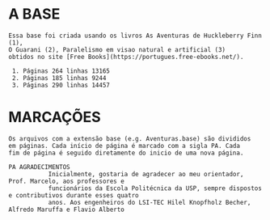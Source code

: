 # A BASE

	Essa base foi criada usando os livros As Aventuras de Huckleberry Finn (1),
	O Guarani (2), Paralelismo em visao natural e artificial (3)
	obtidos no site [Free Books](https://portugues.free-ebooks.net/).

	 1. Páginas 264 linhas 13165
	 2. Páginas 185 linhas 9244
	 3. Páginas 290 linhas 14457



# MARCAÇÕES

	Os arquivos com a extensão base (e.g. Aventuras.base) são divididos
	em páginas. Cada início de página é marcado com a sigla PA. Cada
	fim de página é seguido diretamente do inicio de uma nova página.

```
PA AGRADECIMENTOS
		   Inicialmente, gostaria de agradecer ao meu orientador, Prof. Marcelo, aos professores e
		   funcionários da Escola Politécnica da USP, sempre dispostos e contributivos durante esses quatro
		   anos. Aos engenheiros do LSI-TEC Hilel Knopfholz Becher, Alfredo Maruffa e Flavio Alberto
```
